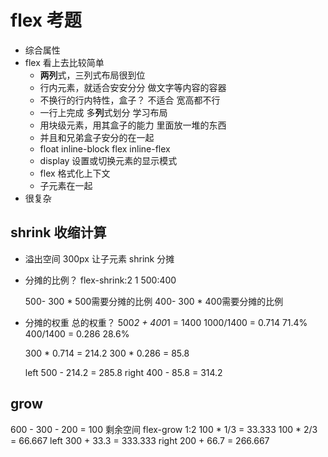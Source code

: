 # flex 考题 
- 综合属性
- flex 看上去比较简单
  - **两列**式，三列式布局很到位
  - 行内元素，就适合安安分分 做文字等内容的容器
  - 不换行的行内特性，盒子？ 不适合 宽高都不行
  - 一行上完成 多**列**式划分  学习布局
  - 用块级元素，用其盒子的能力 里面放一堆的东西 
  - 并且和兄弟盒子安分的在一起
  - float inline-block flex inline-flex
  - display 设置或切换元素的显示模式
  - flex 格式化上下文 
  - 子元素在一起 
- 很复杂 



## shrink 收缩计算
- 溢出空间 300px  让子元素 shrink 分摊
- 分摊的比例？
  flex-shrink:2 1       500:400

  500- 300 * 500需要分摊的比例
  400- 300 * 400需要分摊的比例
- 分摊的权重
  总的权重？
  500*2 + 400*1 = 1400 
  1000/1400 = 0.714    71.4%
  400/1400 = 0.286      28.6%

  300 * 0.714 = 214.2
  300 * 0.286 = 85.8

  left 500 - 214.2 = 285.8
  right 400 - 85.8 = 314.2


## grow
   600 - 300 - 200 = 100 剩余空间
   flex-grow 1:2
   100 * 1/3 = 33.333
   100 * 2/3 = 66.667
   left 300 + 33.3 = 333.333
   right 200 + 66.7 = 266.667
